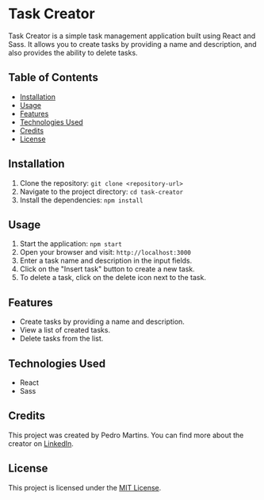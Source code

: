 # Task Creator

Task Creator is a simple task management application built using React and Sass. It allows you to create tasks by providing a name and description, and also provides the ability to delete tasks.

## Table of Contents

- [Installation](#installation)
- [Usage](#usage)
- [Features](#features)
- [Technologies Used](#technologies-used)
- [Credits](#credits)
- [License](#license)

## Installation

1. Clone the repository: `git clone <repository-url>`
2. Navigate to the project directory: `cd task-creator`
3. Install the dependencies: `npm install`

## Usage

1. Start the application: `npm start`
2. Open your browser and visit: `http://localhost:3000`
3. Enter a task name and description in the input fields.
4. Click on the "Insert task" button to create a new task.
5. To delete a task, click on the delete icon next to the task.

## Features

- Create tasks by providing a name and description.
- View a list of created tasks.
- Delete tasks from the list.

## Technologies Used

- React
- Sass

## Credits

This project was created by Pedro Martins. You can find more about the creator on [LinkedIn](https://www.linkedin.com/in/opedrohamartins/).

## License

This project is licensed under the [MIT License](LICENSE).